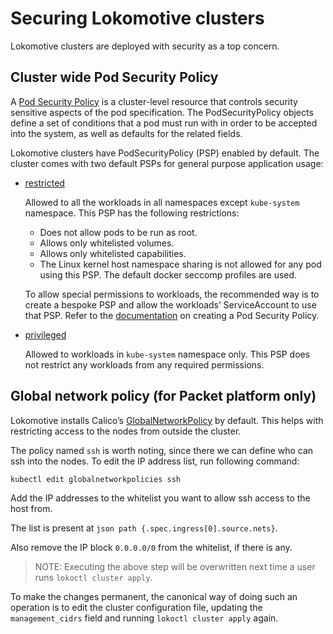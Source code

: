 # Securing Lokomotive clusters

Lokomotive clusters are deployed with security as a top concern.

## Cluster wide Pod Security Policy

A [Pod Security Policy](https://kubernetes.io/docs/concepts/policy/pod-security-policy/) is a
cluster-level resource that controls security sensitive aspects of the pod specification. The
PodSecurityPolicy objects define a set of conditions that a pod must run with in order to be
accepted into the system, as well as defaults for the related fields.

Lokomotive clusters have PodSecurityPolicy (PSP) enabled by default. The cluster comes with two
default PSPs for general purpose application usage:

  * [restricted](../../assets/lokomotive-kubernetes/bootkube/resources/charts/kubernetes/templates/psp-restricted.yaml)

    Allowed to all the workloads in all namespaces except `kube-system` namespace. This PSP has the
    following restrictions:

    * Does not allow pods to be run as root.
    * Allows only whitelisted volumes.
    * Allows only whitelisted capabilities.
    * The Linux kernel host namespace sharing is not allowed for any pod using this PSP. The default
      docker seccomp profiles are used.

    To allow special permissions to workloads, the recommended way is to create a bespoke PSP and
    allow the workloads’ ServiceAccount to use that PSP. Refer to the
    [documentation](https://kubernetes.io/docs/concepts/policy/pod-security-policy/) on creating a
    Pod Security Policy.

  * [privileged](../../assets/lokomotive-kubernetes/bootkube/resources/charts/kubernetes/templates/psp-privileged.yaml)

    Allowed to workloads in `kube-system` namespace only. This PSP does not restrict any workloads
    from any required permissions.

## Global network policy (for Packet platform only)

Lokomotive installs Calico’s
[GlobalNetworkPolicy](https://docs.projectcalico.org/security/calico-network-policy) by default.
This helps with restricting access to the nodes from outside the cluster.

The policy named `ssh` is worth noting, since there we can define who can ssh into the nodes. To edit
the IP address list, run following command:

```console
kubectl edit globalnetworkpolicies ssh
```

Add the IP addresses to the whitelist you want to allow ssh access to the host from.

The list is present at `json path {.spec.ingress[0].source.nets}`.

Also remove the IP block `0.0.0.0/0` from the whitelist, if there is any.

>NOTE: Executing the above step will be overwritten next time a user runs `lokoctl cluster apply`.

To make the changes permanent, the canonical way of doing such an operation is
to edit the cluster configuration file, updating the `management_cidrs` field
and running `lokoctl cluster apply` again.
